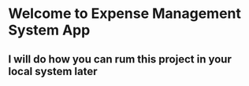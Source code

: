 # Welcome to Expense Management System App
## I will do how you can rum this project in your local system later